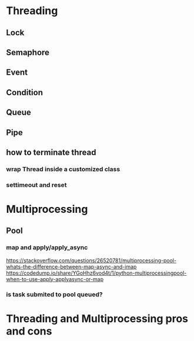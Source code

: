 # Threading
## Lock

## Semaphore

## Event

## Condition

## Queue

## Pipe

## how to terminate thread
### wrap Thread inside a customized class
### settimeout and reset


# Multiprocessing

## Pool
### map and apply/apply_async
https://stackoverflow.com/questions/26520781/multiprocessing-pool-whats-the-difference-between-map-async-and-imap
https://codedump.io/share/YGoHhz6vod4t/1/python-multiprocessingpool-when-to-use-apply-applyasync-or-map
### is task submited to pool queued?


# Threading and Multiprocessing pros and cons
